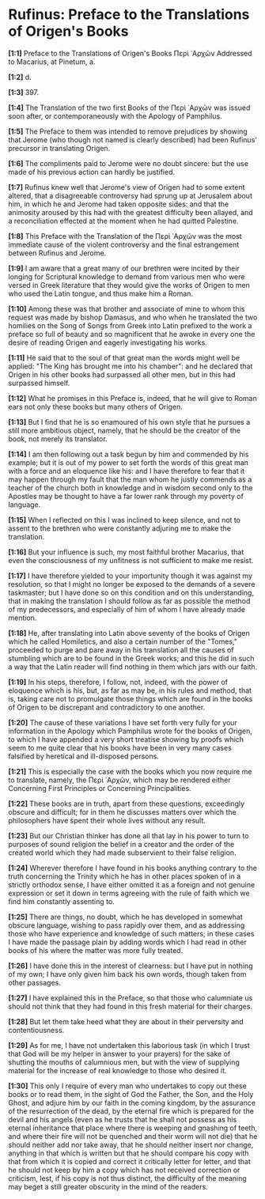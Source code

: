 # Rufinus: Preface to the Translations of Origen's Books

**[1:1]** Preface to the Translations of Origen's Books Περὶ ᾽Αρχῶν  Addressed to Macarius, at Pinetum, a.

**[1:2]** d.

**[1:3]** 397.

**[1:4]** The Translation of the two first Books of the Περὶ ᾽Αρχῶν was issued soon after, or contemporaneously with the Apology of Pamphilus.

**[1:5]** The Preface to them was intended to remove prejudices by showing that Jerome (who though not named is clearly described) had been Rufinus' precursor in translating Origen.

**[1:6]** The compliments paid to Jerome were no doubt sincere: but the use made of his previous action can hardly be justified.

**[1:7]** Rufinus knew well that Jerome's view of Origen had to some extent altered, that a disagreeable controversy had sprung up at Jerusalem about him, in which he and Jerome had taken opposite sides: and that the animosity aroused by this had with the greatest difficulty been allayed, and a reconciliation effected at the moment when he had quitted Palestine.

**[1:8]** This Preface with the Translation of the Περὶ ᾽Αρχῶν was the most immediate cause of the violent controversy and the final estrangement between Rufinus and Jerome.

**[1:9]** I am aware that a great many of our brethren were incited by their longing for Scriptural knowledge to demand from various men who were versed in Greek literature that they would give the works of Origen to men who used the Latin tongue, and thus make him a Roman.

**[1:10]** Among these was that brother and associate of mine to whom this request was made by bishop Damasus, and who when he translated the two homilies on the Song of Songs from Greek into Latin prefixed to the work a preface so full of beauty and so magnificent that he awoke in every one the desire of reading Origen and eagerly investigating his works.

**[1:11]** He said that to the soul of that great man the words might well be applied: "The King has brought me into his chamber": and he declared that Origen in his other books had surpassed all other men, but in this had surpassed himself.

**[1:12]** What he promises in this Preface is, indeed, that he will give to Roman ears not only these books but many others of Origen.

**[1:13]** But I find that he is so enamoured of his own style that he pursues a still more ambitious object, namely, that he should be the creator of the book, not merely its translator.

**[1:14]** I am then following out a task begun by him and commended by his example; but it is out of my power to set forth the words of this great man with a force and an eloquence like his: and I have therefore to fear that it may happen through my fault that the man whom he justly commends as a teacher of the church both in knowledge and in wisdom second only to the Apostles may be thought to have a far lower rank through my poverty of language.

**[1:15]** When I reflected on this I was inclined to keep silence, and not to assent to the brethren who were constantly adjuring me to make the translation.

**[1:16]** But your influence is such, my most faithful brother Macarius, that even the consciousness of my unfitness is not sufficient to make me resist.

**[1:17]** I have therefore yielded to your importunity though it was against my resolution, so that I might no longer be exposed to the demands of a severe taskmaster; but I have done so on this condition and on this understanding, that in making the translation I should follow as far as possible the method of my predecessors, and especially of him of whom I have already made mention.

**[1:18]** He, after translating into Latin above seventy of the books of Origen which he called Homiletics, and also a certain number of the "Tomes," proceeded to purge and pare away in his translation all the causes of stumbling which are to be found in the Greek works; and this he did in such a way that the Latin reader will find nothing in them which jars with our faith.

**[1:19]** In his steps, therefore, I follow, not, indeed, with the power of eloquence which is his, but, as far as may be, in his rules and method, that is, taking care not to promulgate those things which are found in the books of Origen to be discrepant and contradictory to one another.

**[1:20]** The cause of these variations I have set forth very fully for your information in the Apology which Pamphilus wrote for the books of Origen, to which I have appended a very short treatise showing by proofs which seem to me quite clear that his books have been in very many cases falsified by heretical and ill-disposed persons.

**[1:21]** This is especially the case with the books which you now require me to translate, namely, the Περὶ ᾽Αρχῶν, which may be rendered either Concerning First Principles or Concerning Principalities.

**[1:22]** These books are in truth, apart from these questions, exceedingly obscure and difficult; for in them he discusses matters over which the philosophers have spent their whole lives without any result.

**[1:23]** But our Christian thinker has done all that lay in his power to turn to purposes of sound religion the belief in a creator and the order of the created world which they had made subservient to their false religion.

**[1:24]** Wherever therefore I have found in his books anything contrary to the truth concerning the Trinity which he has in other places spoken of in a strictly orthodox sense, I have either omitted it as a foreign and not genuine expression or set it down in terms agreeing with the rule of faith which we find him constantly assenting to.

**[1:25]** There are things, no doubt, which he has developed in somewhat obscure language, wishing to pass rapidly over them, and as addressing those who have experience and knowledge of such matters; in these cases I have made the passage plain by adding words which I had read in other books of his where the matter was more fully treated.

**[1:26]** I have done this in the interest of clearness: but I have put in nothing of my own; I have only given him back his own words, though taken from other passages.

**[1:27]** I have explained this in the Preface, so that those who calumniate us should not think that they had found in this fresh material for their charges.

**[1:28]** But let them take heed what they are about in their perversity and contentiousness.

**[1:29]** As for me, I have not undertaken this laborious task (in which I trust that God will be my helper in answer to your prayers) for the sake of shutting the mouths of calumnious men, but with the view of supplying material for the increase of real knowledge to those who desired it.

**[1:30]** This only I require of every man who undertakes to copy out these books or to read them, in the sight of God the Father, the Son, and the Holy Ghost, and adjure him by our faith in the coming kingdom, by the assurance of the resurrection of the dead, by the eternal fire which is prepared for the devil and his angels (even as he trusts that he shall not possess as his eternal inheritance that place where there is weeping and gnashing of teeth, and where their fire will not be quenched and their worm will not die) that he should neither add nor take away, that he should neither insert nor change, anything in that which is written but that he should compare his copy with that from which it is copied and correct it critically letter for letter, and that he should not keep by him a copy which has not received correction or criticism, lest, if his copy is not thus distinct, the difficulty of the meaning may beget a still greater obscurity in the mind of the readers.

